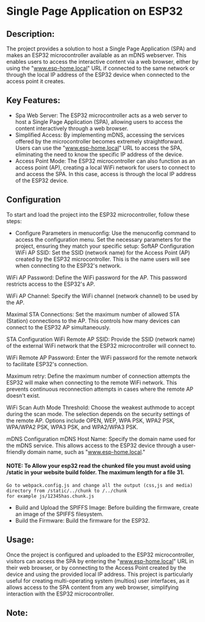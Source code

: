 # Single Page Application on ESP32

## Description:
The  project provides a solution to host a Single Page Application (SPA) and makes an ESP32 microcontroller available as an mDNS webserver. This enables users to access the interactive content via a web browser, either by using the
"www.esp-home.local" URL if connected to the same network or through the local IP address of the ESP32 device when connected to the access point it creates.

## Key Features:

- Spa Web Server: The ESP32 microcontroller acts as a web server to host a Single Page Application (SPA), allowing users to access the content interactively through a web browser.
- Simplified Access: By implementing mDNS, accessing the services offered by the microcontroller becomes extremely straightforward. Users can use the "www.esp-home.local" URL to access the SPA, eliminating the need to know the specific IP address of the device.
- Access Point Mode: The ESP32 microcontroller can also function as an access point (AP), creating a local WiFi network for users to connect to and access the SPA. In this case, access is through the local IP address of the ESP32 device.

## Configuration 
To start and load the project into the ESP32 microcontroller, follow these steps:

- Configure Parameters in menuconfig: Use the menuconfig command to access the configuration menu. Set the necessary parameters for the project, ensuring they match your specific setup:
  SoftAP Configuration
WiFi AP SSID: Set the SSID (network name) for the Access Point (AP) created by the ESP32 microcontroller. This is the name users will see when connecting to the ESP32's network.

WiFi AP Password: Define the WiFi password for the AP. This password restricts access to the ESP32's AP.

WiFi AP Channel: Specify the WiFi channel (network channel) to be used by the AP.

Maximal STA Connections: Set the maximum number of allowed STA (Station) connections to the AP. This controls how many devices can connect to the ESP32 AP simultaneously.

STA Configuration
WiFi Remote AP SSID: Provide the SSID (network name) of the external WiFi network that the ESP32 microcontroller will connect to.

WiFi Remote AP Password: Enter the WiFi password for the remote network to facilitate ESP32's connection.

Maximum retry: Define the maximum number of connection attempts the ESP32 will make when connecting to the remote WiFi network. This prevents continuous reconnection attempts in cases where the remote AP doesn't exist.

WiFi Scan Auth Mode Threshold: Choose the weakest authmode to accept during the scan mode. The selection depends on the security settings of the remote AP. Options include OPEN, WEP, WPA PSK, WPA2 PSK, WPA/WPA2 PSK, WPA3 PSK, and WPA2/WPA3 PSK.

mDNS Configuration
mDNS Host Name: Specify the domain name used for the mDNS service. This allows access to the ESP32 device through a user-friendly domain name, such as "www.esp-home.local."

#### NOTE: To Allow your esp32 read the chunked file you must avoid using /static in your website build folder. The maximum length for a file 31.
    Go to webpack.config.js and change all the output (css,js and media) directory from /static/../chunk to /../chunk
    for example js/12345has.chunk.js

- Build and Upload the SPIFFS Image: Before building the firmware, create an image of the SPIFFS filesystem.
- Build the Firmware: Build the firmware for the ESP32.

## Usage:
Once the project is configured and uploaded to the ESP32 microcontroller, visitors can access the SPA by entering the "www.esp-home.local" URL in their web browser, or by connecting to the Access Point created by the device and using the provided local IP address.
This project is particularly useful for creating multi-operating system (multios) user interfaces, as it allows access to the SPA content from any web browser, simplifying interaction with the ESP32 microcontroller.

## Note:

